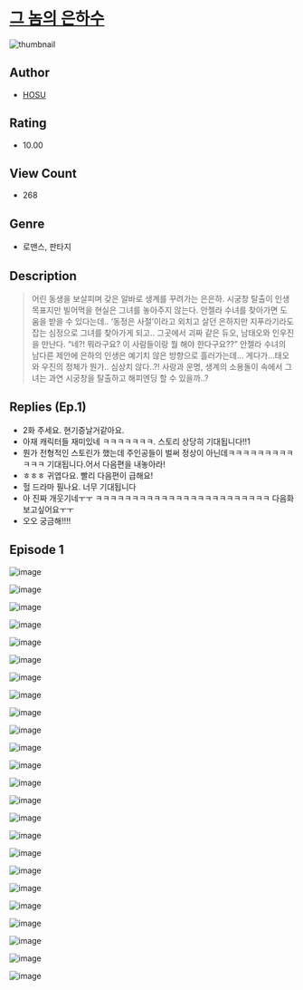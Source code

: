 # [그 놈의 은하수](https://comic.naver.com/challenge/list?titleId=811028)
![thumbnail](https://image-comic.pstatic.net/user_contents_data/challenge_comic/2023/05/25/367163/upload_4121696583079454305_480x623.jpeg)

## Author
- [HOSU](https://comic.naver.com/artistTitle?id=367163)

## Rating
- 10.00

## View Count
- 268

## Genre
- 로맨스, 판타지

## Description
> 어린 동생을 보살피며 갖은 알바로 생계를 꾸려가는 은은하. 시궁창 탈출이 인생 목표지만 빌어먹을 현실은 그녀를 놓아주지 않는다. 안젤라 수녀를 찾아가면 도움을 받을 수 있다는데.. ‘동정은 사절’이라고 외치고 살던 은하지만 지푸라기라도 잡는 심정으로 그녀를 찾아가게 되고.. 그곳에서 괴짜 같은 듀오, 남태오와 인우진을 만난다. “네?! 뭐라구요? 이 사람들이랑 뭘 해야 한다구요??” 안젤라 수녀의 남다른 제안에 은하의 인생은 예기치 않은 방향으로 흘러가는데... 게다가...태오와 우진의 정체가 뭔가.. 심상치 않다..?! 사랑과 운명, 생계의 소용돌이 속에서 그녀는 과연 시궁창을 탈출하고 해피엔딩 할 수 있을까..?

## Replies (Ep.1)
- 2화 주세요. 현기증날거같아요.
- 아재 캐릭터들 재미있네 ㅋㅋㅋㅋㅋㅋㅋ. 스토리 상당히 기대됩니다!!1
- 뭔가 전형적인 스토린가 했는데 주인공들이 벌써 정상이 아닌데ㅋㅋㅋㅋㅋㅋㅋㅋㅋㅋㅋㅋ 기대됩니다.어서 다음편을 내놓아라!
- ㅎㅎㅎ 귀엽다요. 빨리 다음편이 급해요!
- 헐 드라마 필나요. 너무 기대됩니다
- 아 진짜 개웃기네ㅜㅜ ㅋㅋㅋㅋㅋㅋㅋㅋㅋㅋㅋㅋㅋㅋㅋㅋㅋㅋㅋㅋㅋㅋㅋㅋ 다음화 보고싶어요ㅜㅜ
- 오오 궁금해!!!!

## Episode 1
![image](https://image-comic.pstatic.net/user_contents_data/challenge_comic/2023/05/25/367163/upload_3617577116060759351.jpeg)

![image](https://image-comic.pstatic.net/user_contents_data/challenge_comic/2023/05/25/367163/upload_7161959487168001337.jpeg)

![image](https://image-comic.pstatic.net/user_contents_data/challenge_comic/2023/05/25/367163/upload_7004842569745445685.jpeg)

![image](https://image-comic.pstatic.net/user_contents_data/challenge_comic/2023/05/25/367163/upload_3832670353007588966.jpeg)

![image](https://image-comic.pstatic.net/user_contents_data/challenge_comic/2023/05/25/367163/upload_7089620423216870969.jpeg)

![image](https://image-comic.pstatic.net/user_contents_data/challenge_comic/2023/05/25/367163/upload_3558232040194401843.jpeg)

![image](https://image-comic.pstatic.net/user_contents_data/challenge_comic/2023/05/25/367163/upload_3472337109517678388.jpeg)

![image](https://image-comic.pstatic.net/user_contents_data/challenge_comic/2023/05/25/367163/upload_7161903417105004642.jpeg)

![image](https://image-comic.pstatic.net/user_contents_data/challenge_comic/2023/05/25/367163/upload_3760564169937596725.jpeg)

![image](https://image-comic.pstatic.net/user_contents_data/challenge_comic/2023/05/25/367163/upload_3630855887035643444.jpeg)

![image](https://image-comic.pstatic.net/user_contents_data/challenge_comic/2023/05/25/367163/upload_7234297473750413925.jpeg)

![image](https://image-comic.pstatic.net/user_contents_data/challenge_comic/2023/05/25/367163/upload_7147601166566766391.jpeg)

![image](https://image-comic.pstatic.net/user_contents_data/challenge_comic/2023/05/25/367163/upload_7363445005856289379.jpeg)

![image](https://image-comic.pstatic.net/user_contents_data/challenge_comic/2023/05/25/367163/upload_4063995514228794981.jpeg)

![image](https://image-comic.pstatic.net/user_contents_data/challenge_comic/2023/05/25/367163/upload_3702632031913719604.jpeg)

![image](https://image-comic.pstatic.net/user_contents_data/challenge_comic/2023/05/25/367163/upload_3833462925572727346.jpeg)

![image](https://image-comic.pstatic.net/user_contents_data/challenge_comic/2023/05/25/367163/upload_3690761713023857507.jpeg)

![image](https://image-comic.pstatic.net/user_contents_data/challenge_comic/2023/05/25/367163/upload_7293129227953518640.jpeg)

![image](https://image-comic.pstatic.net/user_contents_data/challenge_comic/2023/05/25/367163/upload_7004000558536209201.jpeg)

![image](https://image-comic.pstatic.net/user_contents_data/challenge_comic/2023/05/25/367163/upload_7004001430451349045.jpeg)

![image](https://image-comic.pstatic.net/user_contents_data/challenge_comic/2023/05/25/367163/upload_3977012934604054881.jpeg)

![image](https://image-comic.pstatic.net/user_contents_data/challenge_comic/2023/05/25/367163/upload_7363727550246434871.jpeg)

![image](https://image-comic.pstatic.net/user_contents_data/challenge_comic/2023/05/25/367163/upload_3905856943674176304.jpeg)

![image](https://image-comic.pstatic.net/user_contents_data/challenge_comic/2023/05/25/367163/upload_3474353807955081525.jpeg)
